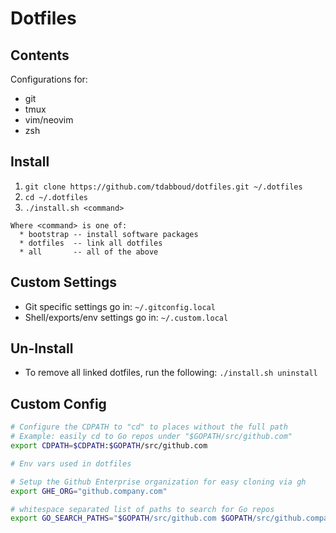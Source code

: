 # Dotfiles

## Contents

Configurations for:
+ git
+ tmux
+ vim/neovim
+ zsh

## Install

1. `git clone https://github.com/tdabboud/dotfiles.git ~/.dotfiles`
2. `cd ~/.dotfiles`
3. `./install.sh <command>`
```
Where <command> is one of:
  * bootstrap -- install software packages
  * dotfiles  -- link all dotfiles
  * all       -- all of the above
 ```

## Custom Settings

- Git specific settings go in: `~/.gitconfig.local`
- Shell/exports/env settings go in: `~/.custom.local`

## Un-Install

- To remove all linked dotfiles, run the following: `./install.sh uninstall`


## Custom Config

```sh
# Configure the CDPATH to "cd" to places without the full path
# Example: easily cd to Go repos under "$GOPATH/src/github.com"
export CDPATH=$CDPATH:$GOPATH/src/github.com

# Env vars used in dotfiles

# Setup the Github Enterprise organization for easy cloning via gh
export GHE_ORG="github.company.com"

# whitespace separated list of paths to search for Go repos
export GO_SEARCH_PATHS="$GOPATH/src/github.com $GOPATH/src/github.company.com"
```
